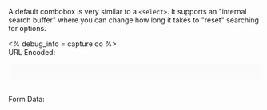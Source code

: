 ---
---

A default combobox is very similar to a `<select>`. It supports an "internal search buffer" where
you can change how long it takes to "reset" searching for options.

<script type="module">
  // setInterval(() => {
  //   document.querySelector("[slot='listbox']")
  //     .append(
  //       Object.assign(
  //         document.createElement("role-option"),
  //         { textContent: "Option X" }
  //       )
  //     )
  // }, 2000)
</script>

<role-combobox hidden></role-combobox>
<role-option hidden></role-option>

<% debug_info = capture do %>
    <style>
      light-code {
        isolation: isolate;
      }
      pre {
        background-color: rgb(250, 250, 250);
        padding: 1rem;
        color: rgb(56, 58, 66);
        overflow: auto;
      }
    </style>
    <br>
    URL Encoded:
    <pre tabindex="-1"><code id="url-encoded"></code></pre>
    <br>
    Form Data:
    <br>
    <light-code wrap="hard" language="js" id="form-data"><script type="text/plain" slot="code"></script></light-code>
    <br>
    <script type="module">
      function showFormData () {
        const formDataToObject = (formData) => {
          return Object.fromEntries(
            Array.from(formData.keys()).map(key => [
              key,
              formData.getAll(key).length > 1 ? formData.getAll(key) : formData.get(key)
            ])
          )
        }
        const formData = new FormData(document.querySelector("form"))
        const obj = formDataToObject(formData)
        const json = JSON.stringify(obj, null, 2)

        const urlEncoded = []
        for (const [key, value] of formData.entries()) {
          urlEncoded.push(encodeURIComponent(key) + "=" + encodeURIComponent(value))
        }

        document.querySelector("#url-encoded").innerText = urlEncoded.length ? "?" + urlEncoded.join("&") : ""
        // document.querySelector("#form-data").innerText = json
        document.querySelector("#form-data").code = json
      }

      ;(async () => {
        await window.customElements.whenDefined("role-combobox")
        setTimeout(() => {
          showFormData()
        })
      })()

      document.addEventListener("change", (e) => {
        showFormData()
      })

      // document.addEventListener("role-deselected", (e) => {
      //   showFormData()
      // })


      document.addEventListener("submit", (e) => {
        e.preventDefault()
        showFormData()
      })
    </script>
<% end.chomp.html_safe %>

<light-preview preview-mode="shadow-dom" script-scope="shadow-dom">
  <template slot="code">
    <form>
      <role-combobox name="combobox">
        <button slot="trigger" style="padding: 0.4em 0.6em;"></button>
        <div slot="listbox">
          <role-option>Capybara</role-option>
          <role-option>Rhino</role-option>
          <role-option>Badger mole</role-option>
          <role-option>Flamingo</role-option>
          <role-option>Tortoise</role-option>
          <role-option selected>Killer Whale</role-option>
          <role-option>Opossum</role-option>
          <role-option>Turtle</role-option>
          <role-option>Elephant</role-option>
          <role-option>Dove</role-option>
          <role-option>Sparrow</role-option>
          <role-option>Platypus</role-option>
          <role-option>Zebra</role-option>
          <role-option>Dog</role-option>
          <role-option>Cat</role-option>
          <role-option>Swan</role-option>
          <role-option>Goose</role-option>
        </div>
      </role-combobox>
      <br>
      <button type="reset">Reset</button>
    </form>
    <%= debug_info %>
  </template>
</light-preview>

## Setting a default selected value and using a button as the trigger

<light-preview preview-mode="shadow-dom" script-scope="shadow-dom">
  <template slot="code">
    <form>
      <role-combobox name="combobox">
        <button slot="trigger" style="padding: 0.4em 0.6em;"></button>
        <div slot="listbox">
          <role-option>Capybara</role-option>
          <role-option>Rhino</role-option>
          <role-option>Badger mole</role-option>
          <role-option>Flamingo</role-option>
          <role-option>Tortoise</role-option>
          <role-option selected>Killer Whale</role-option>
          <role-option>Opossum</role-option>
          <role-option>Turtle</role-option>
          <role-option>Elephant</role-option>
          <role-option>Dove</role-option>
          <role-option>Sparrow</role-option>
          <role-option>Platypus</role-option>
          <role-option>Zebra</role-option>
          <role-option>Dog</role-option>
          <role-option>Cat</role-option>
          <role-option>Swan</role-option>
          <role-option>Goose</role-option>
        </div>
      </role-combobox>
      <br>
      <button type="reset">Reset</button>
    </form>
    <%= debug_info %>
  </template>
</light-preview>

## Editable Combobox without autocomplete

A combobox with `autocomplete="off"` is editable, but will not guide the user along the popup list
of options and will not prefill the input.

<light-preview preview-mode="shadow-dom" script-scope="shadow-dom">
  <template slot="code">
    <form>
      <role-combobox name="combobox" autocomplete="off">
        <input slot="trigger">
        <div slot="listbox">
          <role-option>Capybara</role-option>
          <role-option>Rhino</role-option>
          <role-option>Badger mole</role-option>
          <role-option>Flamingo</role-option>
          <role-option>Tortoise</role-option>
          <role-option>Killer Whale</role-option>
          <role-option>Opossum</role-option>
          <role-option>Turtle</role-option>
          <role-option>Elephant</role-option>
          <role-option>Dove</role-option>
          <role-option>Sparrow</role-option>
          <role-option>Platypus</role-option>
          <role-option>Zebra</role-option>
          <role-option>Dog</role-option>
          <role-option>Cat</role-option>
          <role-option>Swan</role-option>
          <role-option>Goose</role-option>
        </div>
      </role-combobox>
      <br>
      <button type="reset">Reset</button>
    </form>
    <%= debug_info %>
  </template>
</light-preview>

## List Autocomplete Combobox

"list" autocomplete will show the list and guide the user to the item in the list based
on the string provided in the input.

<light-preview preview-mode="shadow-dom" script-scope="shadow-dom">
  <template slot="code">
    <form>
      <role-combobox name="combobox" autocomplete="list">
        <input slot="trigger">
        <div slot="listbox">
          <role-option>Capybara</role-option>
          <role-option>Rhino</role-option>
          <role-option>Badger mole</role-option>
          <role-option>Flamingo</role-option>
          <role-option>Tortoise</role-option>
          <role-option>Killer Whale</role-option>
          <role-option>Opossum</role-option>
          <role-option>Turtle</role-option>
          <role-option>Elephant</role-option>
          <role-option>Dove</role-option>
          <role-option>Sparrow</role-option>
          <role-option>Platypus</role-option>
          <role-option>Zebra</role-option>
          <role-option>Dog</role-option>
          <role-option>Cat</role-option>
          <role-option>Swan</role-option>
          <role-option>Goose</role-option>
        </div>
      </role-combobox>
      <br>
      <button type="reset">Reset</button>
    </form>
    <%= debug_info %>
  </template>
</light-preview>

## Inline Autocomplete Combobox

Inline autocomplete will prefill the closest match for the user.

<light-preview preview-mode="shadow-dom" script-scope="shadow-dom">
  <template slot="code">
    <form>
      <role-combobox name="combobox" autocomplete="inline">
        <input slot="trigger">
        <div slot="listbox">
          <role-option>Capybara</role-option>
          <role-option>Rhino</role-option>
          <role-option>Badger mole</role-option>
          <role-option>Flamingo</role-option>
          <role-option>Tortoise</role-option>
          <role-option>Killer Whale</role-option>
          <role-option>Opossum</role-option>
          <role-option>Turtle</role-option>
          <role-option>Elephant</role-option>
          <role-option>Dove</role-option>
          <role-option>Sparrow</role-option>
          <role-option>Platypus</role-option>
          <role-option>Zebra</role-option>
          <role-option>Dog</role-option>
          <role-option>Cat</role-option>
          <role-option>Swan</role-option>
          <role-option>Goose</role-option>
        </div>
      </role-combobox>
      <br>
      <button type="reset">Reset</button>
    </form>
    <%= debug_info %>
  </template>
</light-preview>

## Autocomplete List & Inline Combobox

A list + inline ("both") combobox will both highlight the value in the input and select the item in the combobox list.

<light-preview preview-mode="shadow-dom" script-scope="shadow-dom">
  <template slot="code">
    <form>
      <role-combobox name="combobox" autocomplete="both">
        <input slot="trigger">
        <div slot="listbox">
          <role-option>Capybara</role-option>
          <role-option>Rhino</role-option>
          <role-option>Badger mole</role-option>
          <role-option>Flamingo</role-option>
          <role-option>Tortoise</role-option>
          <role-option>Killer Whale</role-option>
          <role-option>Opossum</role-option>
          <role-option>Turtle</role-option>
          <role-option>Elephant</role-option>
          <role-option>Dove</role-option>
          <role-option>Sparrow</role-option>
          <role-option>Platypus</role-option>
          <role-option>Zebra</role-option>
          <role-option>Dog</role-option>
          <role-option>Cat</role-option>
          <role-option>Swan</role-option>
          <role-option>Goose</role-option>
        </div>
      </role-combobox>
      <br>
      <button type="reset">Reset</button>
    </form>
    <%= debug_info %>
  </template>
</light-preview>

## Filtering Results

When using autocomplete, you may want to filter results that don't match and only show matching results.

<light-preview preview-mode="shadow-dom" script-scope="shadow-dom">
  <template slot="code">
    <form>
      <role-combobox name="combobox" autocomplete="both" filter-results>
        <input slot="trigger">
        <div slot="listbox">
          <role-option>Capybara</role-option>
          <role-option>Rhino</role-option>
          <role-option>Badger mole</role-option>
          <role-option>Flamingo</role-option>
          <role-option>Tortoise</role-option>
          <role-option>Killer Whale</role-option>
          <role-option>Opossum</role-option>
          <role-option>Turtle</role-option>
          <role-option>Elephant</role-option>
          <role-option>Dove</role-option>
          <role-option>Sparrow</role-option>
          <role-option>Platypus</role-option>
          <role-option>Zebra</role-option>
          <role-option>Dog</role-option>
          <role-option>Cat</role-option>
          <role-option>Swan</role-option>
          <role-option>Goose</role-option>
        </div>
      </role-combobox>
      <br>
      <button type="reset">Reset</button>
    </form>
    <%= debug_info %>
  </template>
</light-preview>

## Disabling options

Options can be disabled by passing the `disabled` attribute to the `<role-option>` element.

<light-preview preview-mode="shadow-dom" script-scope="shadow-dom">
  <template slot="code">
    <form>
      <role-combobox name="combobox">
        <input slot="trigger">
        <div slot="listbox">
          <role-option disabled>Capybara</role-option>
          <role-option>Rhino</role-option>
          <role-option>Badger mole</role-option>
          <role-option disabled>Flamingo</role-option>
          <role-option>Tortoise</role-option>
          <role-option>Killer Whale</role-option>
          <role-option>Opossum</role-option>
          <role-option>Turtle</role-option>
          <role-option>Elephant</role-option>
          <role-option>Dove</role-option>
          <role-option disabled>Sparrow</role-option>
          <role-option>Platypus</role-option>
          <role-option>Zebra</role-option>
          <role-option>Dog</role-option>
          <role-option>Cat</role-option>
          <role-option>Swan</role-option>
          <role-option disabled>Goose</role-option>
        </div>
      </role-combobox>
      <br>
      <button type="reset">Reset</button>
    </form>
    <%= debug_info %>
  </template>
</light-preview>

## Multiple select comboboxes

Role Combobox supports "Multiple Select Comboboxes". Just like with the single select comboboxes above, it supports 3 different types of autocomplete.

## Default multiple select comboboxes

Comboboxes by default will use a space delimited value to submit. To enable a multi-select combobox,
add the `multiple` attribute.

<light-preview preview-mode="shadow-dom" script-scope="shadow-dom">
  <template slot="code">
    <form>
      <role-combobox multiple name="combobox">
        <input slot="trigger">
        <div slot="listbox">
          <role-option>Honeybadger</role-option>
          <role-option selected>Rhino</role-option>
          <role-option>Badger mole</role-option>
          <role-option>Flamingo</role-option>
          <role-option selected>Tortoise</role-option>
          <role-option>Killer Whale</role-option>
          <role-option>Opossum</role-option>
        </div>
      </role-combobox>
      <br>
      <button type="reset">Reset</button>
    </form>
    <%= debug_info %>
  </template>
</light-preview>

## Changing the delimiter of the combobox

By default, the combobox has a `, ` delimited value. If you want to change this, change the `"delimiter"` attribute.

<light-preview preview-mode="shadow-dom" script-scope="shadow-dom">
  <template slot="code">
    <form>
      <role-combobox multiple delimiter="; " name="combobox">
        <input slot="trigger">
        <div slot="listbox">
          <role-option>Honeybadger</role-option>
          <role-option selected>Rhino</role-option>
          <role-option>Badger mole</role-option>
          <role-option>Flamingo</role-option>
          <role-option selected>Tortoise</role-option>
          <role-option>Killer Whale</role-option>
          <role-option>Opossum</role-option>
        </div>
      </role-combobox>
      <br>
      <button type="reset">Reset</button>
    </form>
    <%= debug_info %>
  </template>
</light-preview>

## Submitting all values instead of a single value

By default, the combobox will submit a single string-delimited value. This may not always be desirable. To
use `FormData` and submit multiple parameters based on the options selected, change the `value-type` attribute to `"formdata"`

<%= render Alert.new(type: :warning) do %>
Make sure to add a `name` attribute to the combobox to get the FormData to work properly.
<% end %>

<light-preview preview-mode="shadow-dom" script-scope="shadow-dom">
  <template slot="code">
    <form>
      <span>Multiple select-only combobox with no autocomplete and an value type of "formdata"</span>
      <role-combobox multiple value-type="formdata" name="combobox">
        <input slot="trigger">
        <div slot="listbox">
          <role-option>Honeybadger</role-option>
          <role-option selected>Rhino</role-option>
          <role-option>Badger mole</role-option>
          <role-option>Flamingo</role-option>
          <role-option selected>Tortoise</role-option>
          <role-option>Killer Whale</role-option>
          <role-option>Opossum</role-option>
        </div>
      </role-combobox>
      <br>
      <button type="reset">Reset</button>
    </form>
    <%= debug_info %>
  </template>
</light-preview>

<light-preview preview-mode="shadow-dom" script-scope="shadow-dom">
  <template slot="code">
    <form>
      <label>
        <span>Editable multiple combobox with autocomplete of "both" with an value type of "formdata"</span>
        <br>
        <role-combobox multiple editable value-type="formdata" name="combobox">
          <input slot="trigger">
          <div slot="listbox">
            <role-option>Honeybadger</role-option>
            <role-option selected>Rhino</role-option>
            <role-option>Badger mole</role-option>
            <role-option>Flamingo</role-option>
            <role-option selected>Tortoise</role-option>
            <role-option>Killer Whale</role-option>
            <role-option>Opossum</role-option>
          </div>
        </role-combobox>
      </label>
      <br>
      <button type="reset">Reset</button>
    </form>
    <%= debug_info %>
  </template>
</light-preview>

<light-preview preview-mode="shadow-dom" script-scope="shadow-dom">
  <template slot="code">
    <form>
      <label>
        <span>Editable multiple combobox with autocomplete of "both"</span>
        <br>
        <role-combobox multiple autocomplete="both" name="combobox">
          <input slot="trigger">
          <div slot="listbox">
            <role-option>Honeybadger</role-option>
            <role-option selected>Rhino</role-option>
            <role-option>Badger mole</role-option>
            <role-option>Flamingo</role-option>
            <role-option selected>Tortoise</role-option>
            <role-option>Killer Whale</role-option>
            <role-option>Opossum</role-option>
          </div>
        </role-combobox>
      </label>
      <br>
      <button type="reset">Reset</button>
    </form>
    <%= debug_info %>
  </template>
</light-preview>

### Editable Multi select combobox with autocomplete "both"

<light-preview preview-mode="shadow-dom" script-scope="shadow-dom">
  <template slot="code">
    <form>
      <role-combobox name="combobox">
        <input slot="trigger" autocomplete="both">
        <div slot="listbox">
          <role-option>Capybara</role-option>
          <role-option>Rhino</role-option>
          <role-option>Badger mole</role-option>
          <role-option>Flamingo</role-option>
          <role-option>Tortoise</role-option>
          <role-option selected>Killer Whale</role-option>
          <role-option>Opossum</role-option>
          <role-option>Turtle</role-option>
          <role-option>Elephant</role-option>
          <role-option>Dove</role-option>
          <role-option>Sparrow</role-option>
          <role-option>Platypus</role-option>
          <role-option>Zebra</role-option>
          <role-option>Dog</role-option>
          <role-option>Cat</role-option>
          <role-option>Swan</role-option>
          <role-option>Goose</role-option>
        </div>
      </role-combobox>
      <br>
      <button type="reset">Reset</button>
    </form>
    <%= debug_info %>
  </template>
</light-preview>

### Editable Multi select combobox with filtered results

<light-preview preview-mode="shadow-dom" script-scope="shadow-dom">
  <template slot="code">
    <form>
      <role-combobox multiple name="combobox" autocomplete="both">
        <input slot="trigger">
        <div slot="listbox">
          <role-option>Capybara</role-option>
          <role-option>Rhino</role-option>
          <role-option>Badger mole</role-option>
          <role-option>Flamingo</role-option>
          <role-option>Tortoise</role-option>
          <role-option selected>Killer Whale</role-option>
          <role-option>Opossum</role-option>
          <role-option>Turtle</role-option>
          <role-option>Elephant</role-option>
          <role-option>Dove</role-option>
          <role-option>Sparrow</role-option>
          <role-option>Platypus</role-option>
          <role-option>Zebra</role-option>
          <role-option>Dog</role-option>
          <role-option>Cat</role-option>
          <role-option>Swan</role-option>
          <role-option>Goose</role-option>
        </div>
      </role-combobox>
      <br>
      <button type="reset">Reset</button>
    </form>
    <%= debug_info %>
  </template>
</light-preview>


### Editable Multi select combobox with autocomplete "off"

<light-preview preview-mode="shadow-dom" script-scope="shadow-dom">
  <template slot="code">
    <form>
      <role-combobox multiple name="combobox" autocomplete="off">
        <input slot="trigger">
        <div slot="listbox">
          <role-option>Capybara</role-option>
          <role-option>Rhino</role-option>
          <role-option selected>Badger mole</role-option>
          <role-option selected>Flamingo</role-option>
          <role-option selected>Tortoise</role-option>
          <role-option>Killer Whale</role-option>
          <role-option>Opossum</role-option>
          <role-option>Turtle</role-option>
          <role-option>Elephant</role-option>
          <role-option>Dove</role-option>
          <role-option>Sparrow</role-option>
          <role-option>Platypus</role-option>
          <role-option>Zebra</role-option>
          <role-option>Dog</role-option>
          <role-option>Cat</role-option>
          <role-option>Swan</role-option>
          <role-option>Goose</role-option>
        </div>
      </role-combobox>
      <br>
      <button type="reset">Reset</button>
    </form>
    <%= debug_info %>
  </template>
</light-preview>

### Editable Multi select combobox with filtering

<light-preview preview-mode="shadow-dom" script-scope="shadow-dom">
  <template slot="code">
    <form>
      <role-combobox multiple name="combobox" autocomplete="both">
        <input slot="trigger">
        <div slot="listbox">
          <role-option>Capybara</role-option>
          <role-option>Rhino</role-option>
          <role-option>Badger mole</role-option>
          <role-option>Flamingo</role-option>
          <role-option>Tortoise</role-option>
          <role-option>Killer Whale</role-option>
          <role-option>Opossum</role-option>
          <role-option>Turtle</role-option>
          <role-option>Elephant</role-option>
          <role-option>Dove</role-option>
          <role-option>Sparrow</role-option>
          <role-option>Platypus</role-option>
          <role-option>Zebra</role-option>
          <role-option>Dog</role-option>
          <role-option>Cat</role-option>
          <role-option>Swan</role-option>
          <role-option>Goose</role-option>
        </div>
      </role-combobox>
      <br>
      <button type="reset">Reset</button>
    </form>
    <%= debug_info %>
  </template>
</light-preview>
